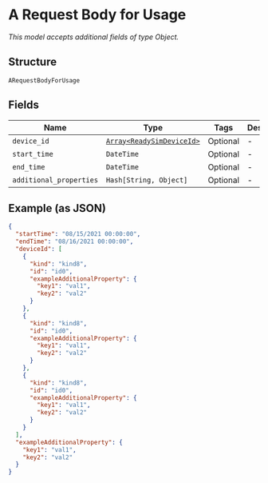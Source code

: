 
# A Request Body for Usage

*This model accepts additional fields of type Object.*

## Structure

`ARequestBodyForUsage`

## Fields

| Name | Type | Tags | Description |
|  --- | --- | --- | --- |
| `device_id` | [`Array<ReadySimDeviceId>`](../../doc/models/ready-sim-device-id.md) | Optional | - |
| `start_time` | `DateTime` | Optional | - |
| `end_time` | `DateTime` | Optional | - |
| `additional_properties` | `Hash[String, Object]` | Optional | - |

## Example (as JSON)

```json
{
  "startTime": "08/15/2021 00:00:00",
  "endTime": "08/16/2021 00:00:00",
  "deviceId": [
    {
      "kind": "kind8",
      "id": "id0",
      "exampleAdditionalProperty": {
        "key1": "val1",
        "key2": "val2"
      }
    },
    {
      "kind": "kind8",
      "id": "id0",
      "exampleAdditionalProperty": {
        "key1": "val1",
        "key2": "val2"
      }
    },
    {
      "kind": "kind8",
      "id": "id0",
      "exampleAdditionalProperty": {
        "key1": "val1",
        "key2": "val2"
      }
    }
  ],
  "exampleAdditionalProperty": {
    "key1": "val1",
    "key2": "val2"
  }
}
```

